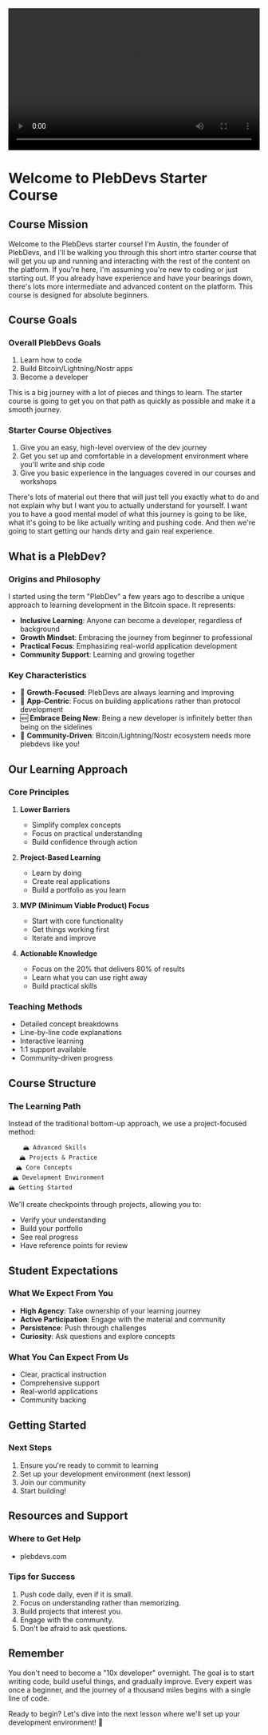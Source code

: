 <div style="position:relative;padding-bottom:56.25%;height:0;overflow:hidden;max-width:100%;"><video style="position:absolute;top:0;left:0;width:100%;height:100%;border:0;" controls>
<source src="https://plebdevs-bucket.nyc3.cdn.digitaloceanspaces.com/starter-lesson-0.mp4" type="video/mp4"/>
<source src="https://plebdevs-bucket.nyc3.cdn.digitaloceanspaces.com/starter-lesson-0.webm" type="video/webm"/>
</video></div>

# Welcome to PlebDevs Starter Course

## Course Mission
Welcome to the PlebDevs starter course! I'm Austin, the founder of PlebDevs, and I'll be walking you through this short intro starter course that will get you up and running and interacting with the rest of the content on the platform. If you're here, I'm assuming you're new to coding or just starting out. If you already have experience and have your bearings down, there's lots more intermediate and advanced content on the platform. This course is designed for absolute beginners.

## Course Goals

### Overall PlebDevs Goals
1. Learn how to code
2. Build Bitcoin/Lightning/Nostr apps 
3. Become a developer

This is a big journey with a lot of pieces and things to learn. The starter course is going to get you on that path as quickly as possible and make it a smooth journey.

### Starter Course Objectives
1. Give you an easy, high-level overview of the dev journey
2. Get you set up and comfortable in a development environment where you'll write and ship code
3. Give you basic experience in the languages covered in our courses and workshops

There's lots of material out there that will just tell you exactly what to do and not explain why but I want you to actually understand for yourself. I want you to have a good mental model of what this journey is going to be like, what it's going to be like actually writing and pushing code. And then we're going to start getting our hands dirty and gain real experience.

## What is a PlebDev?

### Origins and Philosophy
I started using the term "PlebDev" a few years ago to describe a unique approach to learning development in the Bitcoin space. It represents:

- **Inclusive Learning**: Anyone can become a developer, regardless of background
- **Growth Mindset**: Embracing the journey from beginner to professional
- **Practical Focus**: Emphasizing real-world application development
- **Community Support**: Learning and growing together

### Key Characteristics
- 🌱 **Growth-Focused**: PlebDevs are always learning and improving
- 🎯 **App-Centric**: Focus on building applications rather than protocol development
- 🆕 **Embrace Being New**: Being a new developer is infinitely better than being on the sidelines
- 🤝 **Community-Driven**: Bitcoin/Lightning/Nostr ecosystem needs more plebdevs like you!

## Our Learning Approach

### Core Principles
1. **Lower Barriers**
   - Simplify complex concepts
   - Focus on practical understanding
   - Build confidence through action

2. **Project-Based Learning**
   - Learn by doing
   - Create real applications
   - Build a portfolio as you learn

3. **MVP (Minimum Viable Product) Focus**
   - Start with core functionality
   - Get things working first
   - Iterate and improve

4. **Actionable Knowledge**
   - Focus on the 20% that delivers 80% of results
   - Learn what you can use right away
   - Build practical skills

### Teaching Methods
- Detailed concept breakdowns
- Line-by-line code explanations
- Interactive learning
- 1:1 support available
- Community-driven progress

## Course Structure

### The Learning Path
Instead of the traditional bottom-up approach, we use a project-focused method:
```
    🏔️ Advanced Skills
   🏔️ Projects & Practice
  🏔️ Core Concepts
 🏔️ Development Environment
🏔️ Getting Started
```

We'll create checkpoints through projects, allowing you to:
- Verify your understanding
- Build your portfolio
- See real progress
- Have reference points for review

## Student Expectations

### What We Expect From You
- **High Agency**: Take ownership of your learning journey
- **Active Participation**: Engage with the material and community
- **Persistence**: Push through challenges
- **Curiosity**: Ask questions and explore concepts

### What You Can Expect From Us
- Clear, practical instruction
- Comprehensive support
- Real-world applications
- Community backing

## Getting Started

### Next Steps
1. Ensure you're ready to commit to learning
2. Set up your development environment (next lesson)
3. Join our community
4. Start building!

## Resources and Support

### Where to Get Help
- plebdevs.com

### Tips for Success
1. Push code daily, even if it is small.
2. Focus on understanding rather than memorizing.
3. Build projects that interest you.
4. Engage with the community.
5. Don't be afraid to ask questions.

## Remember
You don't need to become a "10x developer" overnight. The goal is to start writing code, build useful things, and gradually improve. Every expert was once a beginner, and the journey of a thousand miles begins with a single line of code.

Ready to begin? Let's dive into the next lesson where we'll set up your development environment! 🚀